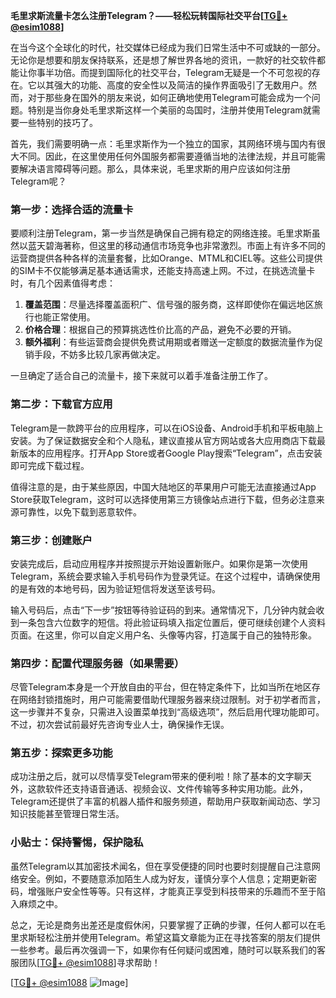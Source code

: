 **毛里求斯流量卡怎么注册Telegram？——轻松玩转国际社交平台[[TG💪+ @esim1088](https://t.me/s/esim1088)]**

在当今这个全球化的时代，社交媒体已经成为我们日常生活中不可或缺的一部分。无论你是想要和朋友保持联系，还是想了解世界各地的资讯，一款好的社交软件都能让你事半功倍。而提到国际化的社交平台，Telegram无疑是一个不可忽视的存在。它以其强大的功能、高度的安全性以及简洁的操作界面吸引了无数用户。然而，对于那些身在国外的朋友来说，如何正确地使用Telegram可能会成为一个问题。特别是当你身处毛里求斯这样一个美丽的岛国时，注册并使用Telegram就需要一些特别的技巧了。

首先，我们需要明确一点：毛里求斯作为一个独立的国家，其网络环境与国内有很大不同。因此，在这里使用任何外国服务都需要遵循当地的法律法规，并且可能需要解决语言障碍等问题。那么，具体来说，毛里求斯的用户应该如何注册Telegram呢？

### 第一步：选择合适的流量卡

要顺利注册Telegram，第一步当然是确保自己拥有稳定的网络连接。毛里求斯虽然以蓝天碧海著称，但这里的移动通信市场竞争也非常激烈。市面上有许多不同的运营商提供各种各样的流量套餐，比如Orange、MTML和CIEL等。这些公司提供的SIM卡不仅能够满足基本通话需求，还能支持高速上网。不过，在挑选流量卡时，有几个因素值得考虑：

1. **覆盖范围**：尽量选择覆盖面积广、信号强的服务商，这样即使你在偏远地区旅行也能正常使用。
2. **价格合理**：根据自己的预算挑选性价比高的产品，避免不必要的开销。
3. **额外福利**：有些运营商会提供免费试用期或者赠送一定额度的数据流量作为促销手段，不妨多比较几家再做决定。

一旦确定了适合自己的流量卡，接下来就可以着手准备注册工作了。

### 第二步：下载官方应用

Telegram是一款跨平台的应用程序，可以在iOS设备、Android手机和平板电脑上安装。为了保证数据安全和个人隐私，建议直接从官方网站或各大应用商店下载最新版本的应用程序。打开App Store或者Google Play搜索“Telegram”，点击安装即可完成下载过程。

值得注意的是，由于某些原因，中国大陆地区的苹果用户可能无法直接通过App Store获取Telegram，这时可以选择使用第三方镜像站点进行下载，但务必注意来源可靠性，以免下载到恶意软件。

### 第三步：创建账户

安装完成后，启动应用程序并按照提示开始设置新账户。如果你是第一次使用Telegram，系统会要求输入手机号码作为登录凭证。在这个过程中，请确保使用的是有效的本地号码，因为验证短信将发送至该号码。

输入号码后，点击“下一步”按钮等待验证码的到来。通常情况下，几分钟内就会收到一条包含六位数字的短信。将此验证码填入指定位置后，便可继续创建个人资料页面。在这里，你可以自定义用户名、头像等内容，打造属于自己的独特形象。

### 第四步：配置代理服务器（如果需要）

尽管Telegram本身是一个开放自由的平台，但在特定条件下，比如当所在地区存在网络封锁措施时，用户可能需要借助代理服务器来绕过限制。对于初学者而言，这一步骤并不复杂，只需进入设置菜单找到“高级选项”，然后启用代理功能即可。不过，初次尝试前最好先咨询专业人士，确保操作无误。

### 第五步：探索更多功能

成功注册之后，就可以尽情享受Telegram带来的便利啦！除了基本的文字聊天外，这款软件还支持语音通话、视频会议、文件传输等多种实用功能。此外，Telegram还提供了丰富的机器人插件和服务频道，帮助用户获取新闻动态、学习知识技能甚至管理日常生活。

### 小贴士：保持警惕，保护隐私

虽然Telegram以其加密技术闻名，但在享受便捷的同时也要时刻提醒自己注意网络安全。例如，不要随意添加陌生人成为好友，谨慎分享个人信息；定期更新密码，增强账户安全性等等。只有这样，才能真正享受到科技带来的乐趣而不至于陷入麻烦之中。

总之，无论是商务出差还是度假休闲，只要掌握了正确的步骤，任何人都可以在毛里求斯轻松注册并使用Telegram。希望这篇文章能为正在寻找答案的朋友们提供一些参考。最后再次强调一下，如果你有任何疑问或困难，随时可以联系我们的客服团队[[TG💪+ @esim1088](https://t.me/s/esim1088)]寻求帮助！

[[TG💪+ @esim1088](https://t.me/s/esim1088) ![Image](https://i.postimg.cc/4NQfJmqS/Snipaste-2025-05-13-00-14-12.png)]